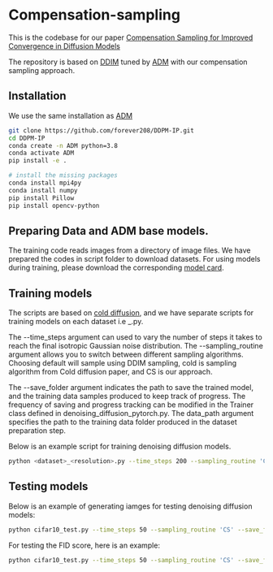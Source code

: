 # Compensation-sampling
This is the codebase for our paper [Compensation Sampling for Improved Convergence in Diffusion Models](https://arxiv.org/abs/2312.0628)

The repository is based on [DDIM](https://github.com/ermongroup/ddim) tuned by [ADM](https://github.com/openai/guided-diffusion) with our compensation sampling approach.

## Installation
We use the same installation as [ADM](https://github.com/openai/guided-diffusion)

```bash
git clone https://github.com/forever208/DDPM-IP.git
cd DDPM-IP
conda create -n ADM python=3.8
conda activate ADM
pip install -e .

# install the missing packages
conda install mpi4py
conda install numpy
pip install Pillow
pip install opencv-python
```

## Preparing Data and ADM base models.
The training code reads images from a directory of image files. We have prepared the codes in script folder to download datasets.
For using models during training, please download the corresponding [model card](https://github.com/openai/guided-diffusion).

## Training models

The scripts are based on [cold diffusion](https://github.com/arpitbansal297/Cold-Diffusion-Models), and we have separate scripts for training models on each dataset i.e <dataset>_<resolution>.py. 

The --time_steps argument can used to vary the number of steps it takes to reach the final isotropic Gaussian noise distribution.
The --sampling_routine argument allows you to switch between different sampling algorithms. Choosing default will sample using DDIM sampling, cold is sampling algorithm from Cold diffusion paper, and CS is our approach.

The --save_folder argument indicates the path to save the trained model, and the training data samples produced to keep track of progress. The frequency of saving and progress tracking can be modified in the Trainer class defined in denoising_diffusion_pytorch.py. The data_path argument specifies the path to the training data folder produced in the dataset preparation step.

Below is an example script for training denoising diffusion models.

```bash
python <dataset>_<resolution>.py --time_steps 200 --sampling_routine 'CS' --save_folder <Path to save model folder> --data_path <Path to train data folder>
```

## Testing models
Below is an example of generating iamges for testing denoising diffusion models:

```bash
python cifar10_test.py --time_steps 50 --sampling_routine 'CS' --save_folder <Path to save results> --data_path <Path to data folder> --test_type test_data
```

For testing the FID score, here is an example:
```bash
python cifar10_test.py --time_steps 50 --sampling_routine 'CS' --save_folder <Path to save results> --data_path <Path to data folder> --test_type 'test_sample_and_save_for_fid'
```



